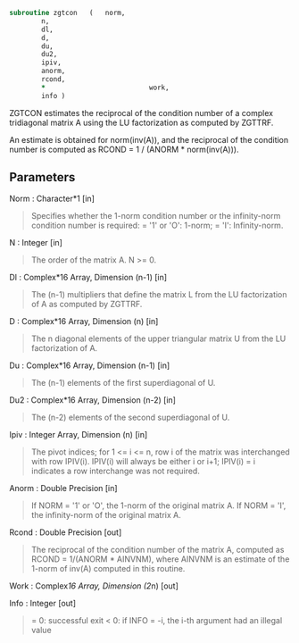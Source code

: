 ```fortran
subroutine zgtcon	(	norm,
		n,
		dl,
		d,
		du,
		du2,
		ipiv,
		anorm,
		rcond,
		*                          work,
		info )
```

 ZGTCON estimates the reciprocal of the condition number of a complex
 tridiagonal matrix A using the LU factorization as computed by
 ZGTTRF.

 An estimate is obtained for norm(inv(A)), and the reciprocal of the
 condition number is computed as RCOND = 1 / (ANORM * norm(inv(A))).

## Parameters
Norm : Character*1 [in]
> Specifies whether the 1-norm condition number or the
> infinity-norm condition number is required:
> = '1' or 'O':  1-norm;
> = 'I':         Infinity-norm.

N : Integer [in]
> The order of the matrix A.  N >= 0.

Dl : Complex*16 Array, Dimension (n-1) [in]
> The (n-1) multipliers that define the matrix L from the
> LU factorization of A as computed by ZGTTRF.

D : Complex*16 Array, Dimension (n) [in]
> The n diagonal elements of the upper triangular matrix U from
> the LU factorization of A.

Du : Complex*16 Array, Dimension (n-1) [in]
> The (n-1) elements of the first superdiagonal of U.

Du2 : Complex*16 Array, Dimension (n-2) [in]
> The (n-2) elements of the second superdiagonal of U.

Ipiv : Integer Array, Dimension (n) [in]
> The pivot indices; for 1 <= i <= n, row i of the matrix was
> interchanged with row IPIV(i).  IPIV(i) will always be either
> i or i+1; IPIV(i) = i indicates a row interchange was not
> required.

Anorm : Double Precision [in]
> If NORM = '1' or 'O', the 1-norm of the original matrix A.
> If NORM = 'I', the infinity-norm of the original matrix A.

Rcond : Double Precision [out]
> The reciprocal of the condition number of the matrix A,
> computed as RCOND = 1/(ANORM * AINVNM), where AINVNM is an
> estimate of the 1-norm of inv(A) computed in this routine.

Work : Complex*16 Array, Dimension (2*n) [out]

Info : Integer [out]
> = 0:  successful exit
> < 0:  if INFO = -i, the i-th argument had an illegal value

